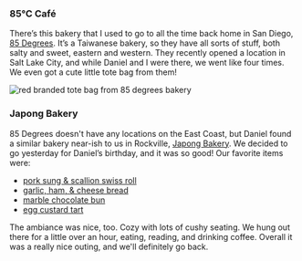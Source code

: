 ### 85&deg;C Café

There’s this bakery that I used to go to all the time back home in San Diego, [85 Degrees](https://www.85cbakerycafe.com). It’s a Taiwanese bakery, so they have all sorts of stuff, both salty and sweet, eastern and western. They recently opened a location in Salt Lake City, and while Daniel and I were there, we went like four times. We even got a cute little tote bag from them!

![red branded tote bag from 85 degrees bakery](/images/85-degrees-bag.heic)

### Japong Bakery

85 Degrees doesn't have any locations on the East Coast, but Daniel found a similar bakery near-ish to us in Rockville, [Japong Bakery](https://www.japongbakery.com/#5). We decided to go yesterday for Daniel’s birthday, and it was so good! Our favorite items were:

- [pork sung & scallion swiss roll](https://www.japongbakery.com/?item=119#6)
- [garlic, ham, & cheese bread](https://www.japongbakery.com/?item=201#6)
- [marble chocolate bun](https://www.japongbakery.com/?item=289#5)
- [egg custard tart](https://www.japongbakery.com/?item=77#10)

The ambiance was nice, too. Cozy with lots of cushy seating. We hung out there for a little over an hour, eating, reading, and drinking coffee. Overall it was a really nice outing, and we'll definitely go back.